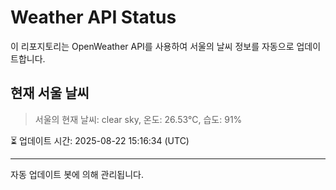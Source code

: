 
# Weather API Status

이 리포지토리는 OpenWeather API를 사용하여 서울의 날씨 정보를 자동으로 업데이트합니다.

## 현재 서울 날씨
> 서울의 현재 날씨: clear sky, 온도: 26.53°C, 습도: 91%

⏳ 업데이트 시간: 2025-08-22 15:16:34 (UTC)

---
자동 업데이트 봇에 의해 관리됩니다.
